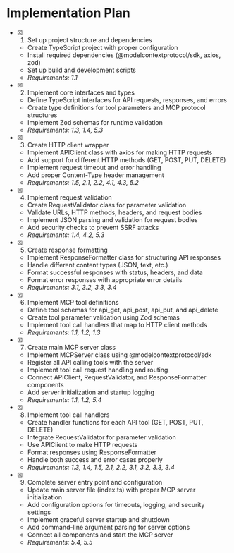# Implementation Plan

- [x] 1. Set up project structure and dependencies





  - Create TypeScript project with proper configuration
  - Install required dependencies (@modelcontextprotocol/sdk, axios, zod)
  - Set up build and development scripts
  - _Requirements: 1.1_

- [x] 2. Implement core interfaces and types





  - Define TypeScript interfaces for API requests, responses, and errors
  - Create type definitions for tool parameters and MCP protocol structures
  - Implement Zod schemas for runtime validation
  - _Requirements: 1.3, 1.4, 5.3_

- [x] 3. Create HTTP client wrapper





  - Implement APIClient class with axios for making HTTP requests
  - Add support for different HTTP methods (GET, POST, PUT, DELETE)
  - Implement request timeout and error handling
  - Add proper Content-Type header management
  - _Requirements: 1.5, 2.1, 2.2, 4.1, 4.3, 5.2_

- [x] 4. Implement request validation





  - Create RequestValidator class for parameter validation
  - Validate URLs, HTTP methods, headers, and request bodies
  - Implement JSON parsing and validation for request bodies
  - Add security checks to prevent SSRF attacks
  - _Requirements: 1.4, 4.2, 5.3_

- [x] 5. Create response formatting





  - Implement ResponseFormatter class for structuring API responses
  - Handle different content types (JSON, text, etc.)
  - Format successful responses with status, headers, and data
  - Format error responses with appropriate error details
  - _Requirements: 3.1, 3.2, 3.3, 3.4_

- [x] 6. Implement MCP tool definitions


  - Define tool schemas for api_get, api_post, api_put, and api_delete
  - Create tool parameter validation using Zod schemas
  - Implement tool call handlers that map to HTTP client methods
  - _Requirements: 1.1, 1.2, 1.3_

- [x] 7. Create main MCP server class





  - Implement MCPServer class using @modelcontextprotocol/sdk
  - Register all API calling tools with the server
  - Implement tool call request handling and routing
  - Connect APIClient, RequestValidator, and ResponseFormatter components
  - Add server initialization and startup logging
  - _Requirements: 1.1, 1.2, 5.4_

- [x] 8. Implement tool call handlers





  - Create handler functions for each API tool (GET, POST, PUT, DELETE)
  - Integrate RequestValidator for parameter validation
  - Use APIClient to make HTTP requests
  - Format responses using ResponseFormatter
  - Handle both success and error cases properly
  - _Requirements: 1.3, 1.4, 1.5, 2.1, 2.2, 3.1, 3.2, 3.3, 3.4_

- [x] 9. Complete server entry point and configuration





  - Update main server file (index.ts) with proper MCP server initialization
  - Add configuration options for timeouts, logging, and security settings
  - Implement graceful server startup and shutdown
  - Add command-line argument parsing for server options
  - Connect all components and start the MCP server
  - _Requirements: 5.4, 5.5_